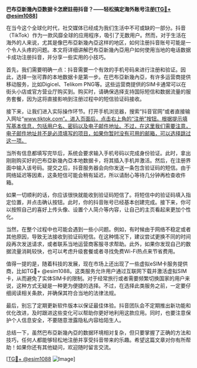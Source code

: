 **巴布亞新幾內亞数据卡怎麽註冊抖音？——轻松搞定海外账号注册[[TG💪+ @esim1088](https://t.me/s/esim1088)]**

在当今这个全球化时代，社交媒体已经成为我们生活中不可或缺的一部分。抖音（TikTok）作为一款风靡全球的应用程序，吸引了无数用户。然而，对于生活在海外的人来说，尤其是像巴布亞新幾內亞这样的地区，如何注册抖音账号可能是一个令人头疼的问题。本文将详细讲解巴布亞新幾內亞用户如何使用当地的电话数据卡成功注册抖音，并分享一些实用的小技巧。

首先，我们需要明确一点：抖音需要一个有效的手机号码来进行注册和验证。因此，选择一张可靠的本地数据卡是第一步。在巴布亞新幾內亞，有许多运营商提供移动服务，比如Digicel、Telikom PNG等。这些运营商提供的SIM卡通常可以在街头小店或官方营业厅购买到。购买时，请确保选择支持国际短信和数据流量的服务套餐，因为这将直接影响到注册过程中的短信验证码接收。

接下来，让我们进入实际操作环节。打开手机浏览器，搜索“抖音官网”或者直接输入网址“www.tiktok.com”。进入页面后，点击右上角的“注册”按钮。根据提示填写基本信息，包括用户名、密码以及电子邮件地址。不过，在这里我们需要注意，电子邮件地址并不是必须填写的项目，如果你暂时没有可用的邮箱，可以选择跳过这一项。

当所有信息都填写完毕后，系统会要求输入手机号码以完成身份验证。此时，拿出刚刚购买好的巴布亞新幾內亞本地数据卡，将其插入手机并激活。然后，在注册界面中输入该号码。提交之后，抖音服务器会向你发送一条包含验证码的短信。由于网络延迟等因素，这条短信可能会稍有延迟，所以请耐心等待几分钟再检查收件箱。

如果一切顺利的话，你应该很快就能收到验证码短信了。将短信中的验证码填入指定位置，并点击确认按钮。此时，你的抖音账号已经基本创建完成。接下来，你可以按照自己的喜好上传头像、设置个人简介等内容，让自己的主页看起来更加个性化。

当然，在整个过程中也可能会遇到一些小问题。例如，有时候由于网络不稳定或者其他原因，导致无法接收到验证码短信。在这种情况下，建议尝试更换不同的时间段再次发送请求，或者联系当地运营商客服寻求帮助。此外，如果你发现自己的数据流量消耗较快，也可以考虑升级套餐或者寻找免费Wi-Fi热点来节省费用。

值得一提的是，随着科技的发展，现在市场上还出现了一些虚拟eSIM卡服务提供商，比如TG💪+ @esim1088。这类服务允许用户通过互联网下载并激活虚拟SIM卡，从而避免了实体SIM卡的限制。对于经常旅行或者需要频繁切换国家的用户来说，这种方式无疑是一种更为便捷的选择。不过，在选择此类服务之前，一定要仔细阅读相关条款，并确保其符合当地的法律法规。

最后，别忘了定期更新软件版本以保证最佳体验。抖音团队会不定期推出新功能和优化改进，及时跟进这些变化可以帮助你更好地利用这款应用。同时，也要注意保护个人信息安全，不要随意泄露隐私内容给陌生人。

总结一下，虽然巴布亞新幾內亞的数据环境相对复杂，但只要掌握了正确的方法和技巧，任何人都能够轻松地注册并享受抖音带来的乐趣。希望这篇文章对你有所帮助！如果你还有其他疑问，欢迎随时留言交流。

[[TG💪+ @esim1088](https://t.me/s/esim1088) ![Image](https://i.postimg.cc/4NQfJmqS/Snipaste-2025-05-13-00-14-12.png)]